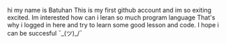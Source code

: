 hi my name is Batuhan 
This is my first github account and im so exiting excited.
Im interested how can i leran so much program language 
That's why i logged in here and try to learn some good lesson and code.
I hope i can be succesful
¯\_(ツ)_/¯
